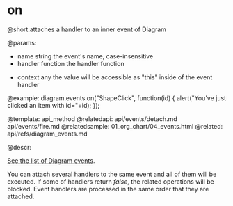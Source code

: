 on
==========

@short:attaches a handler to an inner event of Diagram
	

@params: 
- name			string			the event's name, case-insensitive
- handler		function		the handler function 
* context		any				the value will be accessible as "this" inside of the event handler

@example: 
diagram.events.on("ShapeClick", function(id) {
	alert("You've just clicked an item with id="+id);
});


@template:	api_method
@relatedapi:
	api/events/detach.md
	api/events/fire.md
@relatedsample:
	01_org_chart/04_events.html
@related:
api/refs/diagram_events.md
    
@descr:

[See the list of Diagram events](api/refs/diagram_events.md).

You can attach several handlers to the same event and all of them will be executed.
If some of handlers return *false*, the related operations will be blocked.
Event handlers are processed in the same order that they are attached.